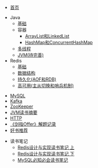 
- [首页](README.md)
* Java
  - [基础](docs/JavaBasic.md)
  * 容器
  	- [ArrayList和LinkedList](docs/ArrayList.md)
  	- [HashMap和ConcurrentHashMap](docs/HashMap.md)
  - [多线程](docs/JavaMultiThread.md)
  - [JVM(待完善)](docs/JavaJVM.md)
* Redis
  - [基础](docs/RedisBasic.md)
  - [数据结构](docs/RedisDataStruct.md)
  - [持久化(AOF和RDB)](docs/RedisStore.md)
  - [高可用(主从切换和哨兵机制)](docs/RedisUserful.md)
- [MySQL](docs/MySQLNote.md)
- [Kafka](docs/Kafka.md)
- [ZooKeeper](docs/ZooKeeper.md)
- [JVM读书摘要](docs/JVMBook.md)
- [HTTP](docs/HTTP.md)
- [《剑指Offer》解题记录](docs/CodingInterviews.md)
- [好书推荐](docs/bookRecommend.md)
* 读书笔记
  - [Redis设计与实现读书笔记 上](docs/RedisBook1.md)
  - [Redis设计与实现读书笔记 下](docs/RedisBook2.md)
  - [MySQL必知必会读书笔记](docs/MySQLBook1.md)
